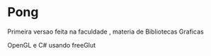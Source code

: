 # Pong
Primeira versao feita na faculdade , materia de Bibliotecas Graficas

OpenGL e C# usando freeGlut 
